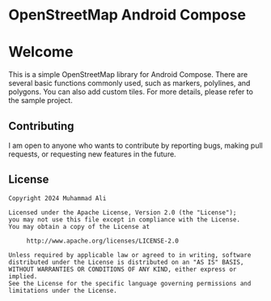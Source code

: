 # OpenStreetMap Android Compose

# Welcome

This is a simple OpenStreetMap library for Android Compose. There are several basic functions commonly used, such as markers, polylines, and polygons. You can also add custom tiles. For more details, please refer to the sample project.

## Contributing
I am open to anyone who wants to contribute by reporting bugs, making pull requests, or requesting new features in the future.

## License
```
Copyright 2024 Muhammad Ali

Licensed under the Apache License, Version 2.0 (the "License");
you may not use this file except in compliance with the License.
You may obtain a copy of the License at

     http://www.apache.org/licenses/LICENSE-2.0
     
Unless required by applicable law or agreed to in writing, software
distributed under the License is distributed on an "AS IS" BASIS,
WITHOUT WARRANTIES OR CONDITIONS OF ANY KIND, either express or implied.
See the License for the specific language governing permissions and
limitations under the License.
```
